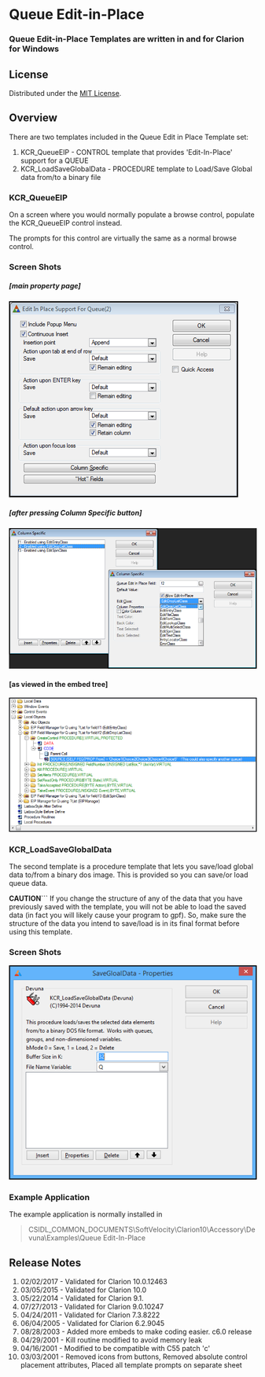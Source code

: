# Queue Edit-in-Place #

### Queue Edit-in-Place Templates are written in and for Clarion for Windows ###

## License ##
Distributed under the [MIT License](https://opensource.org/licenses/MIT).

## Overview ##

There are two templates included in the Queue Edit in Place Template set:

1. KCR_QueueEIP - CONTROL template that provides 'Edit-In-Place' support for a QUEUE
2. KCR_LoadSaveGlobalData - PROCEDURE template to Load/Save Global data from/to a binary file  

### KCR_QueueEIP ###

On a screen where you would normally populate a browse control, populate the KCR_QueueEIP control instead.

The prompts for this control are virtually the same as a normal browse control.

### Screen Shots ###

##### [main property page] #####

![Screen Capture](images/Image1.png)

##### [after pressing Column Specific button] #####

![Screen Capture](images/Image2.png)

#### [as viewed in the embed tree] ####

![Screen Capture](images/Image3.png)

### KCR_LoadSaveGlobalData ###

The second template is a procedure template that lets you save/load global data
to/from a binary dos image.  This is provided so you can save/or load queue data.

**CAUTION**``` If you change the structure of any of the data that you have previously
saved with the template, you will not be able to load the saved data (in fact you 
will likely cause your program to gpf).  So, make sure the structure of the data
you intend to save/load is in its final format before using this template.

### Screen Shots ###

![Screen Capture](images/Image4.png)


### Example Application ###
The example application is normally installed in 

> CSIDL\_COMMON_DOCUMENTS\SoftVelocity\Clarion10\Accessory\Devuna\Examples\Queue Edit-In-Place

## Release Notes ##
1. 02/02/2017  -   Validated for Clarion 10.0.12463
2. 03/05/2015  -   Validated for Clarion 10.0
3. 05/22/2014  -   Validated for Clarion 9.1.
4. 07/27/2013  -   Validated for Clarion 9.0.10247
5. 04/24/2011  -   Validated for Clarion 7.3.8222
6. 06/04/2005  -   Validated for Clarion 6.2.9045
7. 08/28/2003  -   Added more embeds to make coding easier.  c6.0 release
8. 04/29/2001  -   Kill routine modified to avoid memory leak
9. 04/16/2001  -   Modified to be compatible with C55 patch 'c'
10. 03/03/2001  -   Removed icons from buttons, Removed absolute control placement attributes, Placed all template prompts on separate sheet
